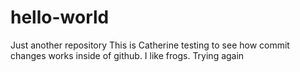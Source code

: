 # hello-world
Just another repository
This is Catherine testing to see how commit changes works inside of github. I like frogs. Trying again
